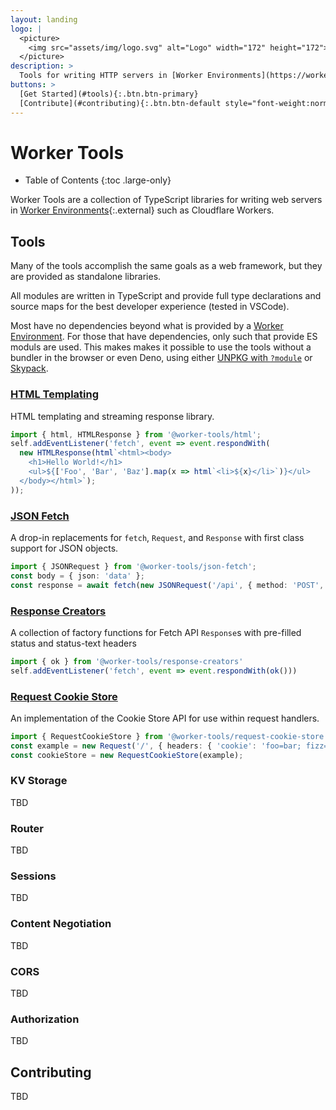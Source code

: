 ```yaml
---
layout: landing
logo: |
  <picture>
    <img src="assets/img/logo.svg" alt="Logo" width="172" height="172">
  </picture>
description: >
  Tools for writing HTTP servers in [Worker Environments](https://workers.js.org/){:.external} such as Cloudflare Workers.
buttons: >
  [Get Started](#tools){:.btn.btn-primary}
  [Contribute](#contributing){:.btn.btn-default style="font-weight:normal"}
---
```


# Worker Tools

* Table of Contents
{:toc .large-only}

Worker Tools are a collection of TypeScript libraries for writing web servers in [Worker Environments][1]{:.external} such as Cloudflare Workers.

<!-- [GitHub][3], [npm][2]. -->

[1]: https://workers.js.org/
[2]: https://www.npmjs.com/org/werker
[3]: https://github.com/worker-tools  

## Tools
Many of the tools accomplish the same goals as a web framework, but they are provided as standalone libraries.

All modules are written in TypeScript and provide full type declarations and source maps for the best developer experience (tested in VSCode).

Most have no dependencies beyond what is provided by a [Worker Environment][1]. 
For those that have dependencies, only such that provide ES moduls are used. 
This makes makes it possible to use the tools without a bundler in the browser or even Deno, using either [UNPKG with `?module`](https://unpkg.com/#query-params) or [Skypack](https://skypack.dev).

### [HTML Templating](https://github.com/worker-tools/html)
HTML templating and streaming response library.

```ts
import { html, HTMLResponse } from '@worker-tools/html';
self.addEventListener('fetch', event => event.respondWith(
  new HTMLResponse(html`<html><body>
    <h1>Hello World!</h1>
    <ul>${['Foo', 'Bar', 'Baz'].map(x => html`<li>${x}</li>`)}</ul>
  </body></html>`);
));
```

### [JSON Fetch](https://github.com/worker-tools/json-fetch)
A drop-in replacements for `fetch`, `Request`, and `Response` with first class support for JSON objects.

```ts
import { JSONRequest } from '@worker-tools/json-fetch';
const body = { json: 'data' };
const response = await fetch(new JSONRequest('/api', { method: 'POST', body }));
```

### [Response Creators](https://github.com/worker-tools/response-creators)
A collection of factory functions for Fetch API `Response`s with pre-filled status and status-text headers

```ts
import { ok } from '@worker-tools/response-creators'
self.addEventListener('fetch', event => event.respondWith(ok()))
```


### [Request Cookie Store](https://github.com/worker-tools/request-cookie-store)
An implementation of the Cookie Store API for use within request handlers.

```ts
import { RequestCookieStore } from '@worker-tools/request-cookie-store';
const example = new Request('/', { headers: { 'cookie': 'foo=bar; fizz=buzz' } });
const cookieStore = new RequestCookieStore(example);
```

### KV Storage
TBD

### Router
TBD

### Sessions
TBD

### Content Negotiation
TBD

### CORS
TBD

### Authorization
TBD

## Contributing
TBD
